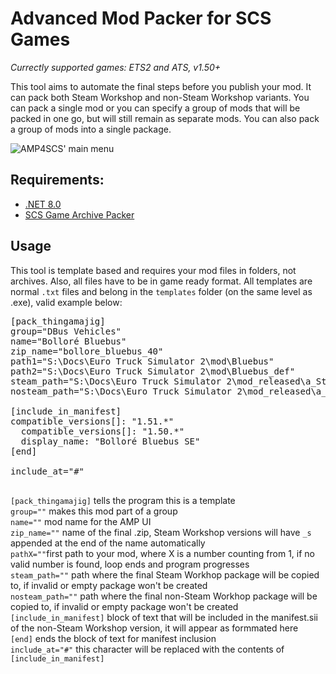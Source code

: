 # Advanced Mod Packer for SCS Games

*Currectly supported games: ETS2 and ATS, v1.50+*

This tool aims to automate the final steps before you publish your mod. It can pack both Steam Workshop and non-Steam Workshop variants. You can pack a single mod or you can specify a group of mods that will be packed in one go, but will still remain as separate mods. You can also pack a group of mods into a single package.

![AMP4SCS' main menu](https://dl.dropboxusercontent.com/s/x2udhpfwmd44cnp/amp4scs.png?dl=0)

## Requirements:
* [.NET 8.0](https://dotnet.microsoft.com/download/dotnet/8.0)
* [SCS Game Archive Packer](https://modding.scssoft.com/wiki/Documentation/Tools/Game_Archive_Packer)

## Usage

This tool is template based and requires your mod files in folders, not archives. Also, all files have to be in game ready format. All templates are normal `.txt` files and belong in the `templates` folder (on the same level as .exe), valid example below:
<pre>
[pack_thingamajig]
group="DBus Vehicles"
name="Bolloré Bluebus"
zip_name="bollore_bluebus_40"
path1="S:\Docs\Euro Truck Simulator 2\mod\Bluebus"
path2="S:\Docs\Euro Truck Simulator 2\mod\Bluebus_def"
steam_path="S:\Docs\Euro Truck Simulator 2\mod_released\a_Steam\Bollore_Bluebus_s"
nosteam_path="S:\Docs\Euro Truck Simulator 2\mod_released\a_TMP\Bollore_Bluebus"

[include_in_manifest]
compatible_versions[]: "1.51.*"
  compatible_versions[]: "1.50.*"
  display_name: "Bolloré Bluebus SE"
[end]

include_at="#"

</pre>

`[pack_thingamajig]` tells the program this is a template<br>
`group=""` makes this mod part of a group<br>
`name=""` mod name for the AMP UI<br>
`zip_name=""` name of the final .zip, Steam Workshop versions will have `_s` appended at the end of the name automatically<br>
`pathX=""`first path to your mod, where X is a number counting from 1, if no valid number is found, loop ends and program progresses<br>
`steam_path=""` path where the final Steam Workhop package will be copied to, if invalid or empty package won't be created<br>
`nosteam_path=""` path where the final non-Steam Workhop package will be copied to, if invalid or empty package won't be created<br>
`[include_in_manifest]` block of text that will be included in the manifest.sii of the non-Steam Workshop version, it will appear as formmated here<br>
`[end]` ends the block of text for manifest inclusion<br>
`include_at="#"` this character will be replaced with the contents of `[include_in_manifest]`<br>
